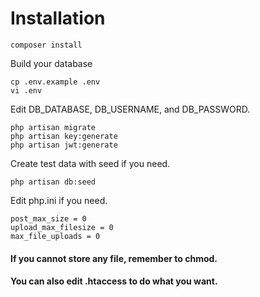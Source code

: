 # Installation

```
composer install
```

Build your database

```
cp .env.example .env
vi .env
```

Edit DB_DATABASE, DB_USERNAME, and DB_PASSWORD.

```
php artisan migrate
php artisan key:generate
php artisan jwt:generate
```

Create test data with seed if you need.
```
php artisan db:seed
```

Edit php.ini if you need.

```
post_max_size = 0
upload_max_filesize = 0
max_file_uploads = 0
```

#### If you cannot store any file, remember to chmod.
#### You can also edit .htaccess to do what you want.
